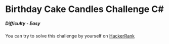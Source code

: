 # Birthday Cake Candles Challenge C#

##### Difficulty - *Easy*

You can try to solve this challenge by yourself on [HackerRank](https://www.hackerrank.com/challenges/birthday-cake-candles)
